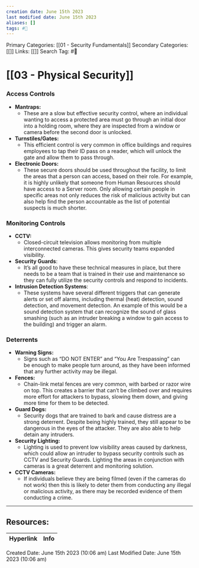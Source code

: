 ```yaml
---
creation date: June 15th 2023
last modified date: June 15th 2023
aliases: []
tags: #📖
---
```


Primary Categories: [[01 - Security Fundamentals]] 
Secondary Categories: [[]] 
Links: [[]] 
Search Tag: #📖  

# [[03 - Physical Security]]  

### Access Controls

- **Mantraps:** 
	- These are a slow but effective security control, where an individual wanting to access a protected area must go through an initial door into a holding room, where they are inspected from a window or camera before the second door is unlocked.
- **Turnstiles/Gates:** 
	- This efficient control is very common in office buildings and requires employees to tap their ID pass on a reader, which will unlock the gate and allow them to pass through.
- **Electronic Doors:** 
	- These secure doors should be used throughout the facility, to limit the areas that a person can access, based on their role. For example, it is highly unlikely that someone from Human Resources should have access to a Server room. Only allowing certain people in specific areas not only reduces the risk of malicious activity but can also help find the person accountable as the list of potential suspects is much shorter.

### Monitoring Controls

- **CCTV:** 
	- Closed-circuit television allows monitoring from multiple interconnected cameras. This gives security teams expanded visibility.
- **Security Guards**: 
	- It’s all good to have these technical measures in place, but there needs to be a team that is trained in their use and maintenance so they can fully utilize the security controls and respond to incidents.
- **Intrusion Detection Systems**: 
	- These systems have several different triggers that can generate alerts or set off alarms, including thermal (heat) detection, sound detection, and movement detection. An example of this would be a sound detection system that can recognize the sound of glass smashing (such as an intruder breaking a window to gain access to the building) and trigger an alarm.

### Deterrents

- **Warning Signs:** 
	- Signs such as “DO NOT ENTER” and “You Are Trespassing” can be enough to make people turn around, as they have been informed that any further activity may be illegal.
- **Fences:** 
	- Chain-link metal fences are very common, with barbed or razor wire on top. This creates a barrier that can’t be climbed over and requires more effort for attackers to bypass, slowing them down, and giving more time for them to be detected.
- **Guard Dogs:** 
	- Security dogs that are trained to bark and cause distress are a strong deterrent. Despite being highly trained, they still appear to be dangerous in the eyes of the attacker. They are also able to help detain any intruders.
- **Security Lighting:** 
	- Lighting is used to prevent low visibility areas caused by darkness, which could allow an intruder to bypass security controls such as CCTV and Security Guards. Lighting the areas in conjunction with cameras is a great deterrent and monitoring solution.
- **CCTV Cameras:** 
	- If individuals believe they are being filmed (even if the cameras do not work) then this is likely to deter them from conducting any illegal or malicious activity, as there may be recorded evidence of them conducting a crime.


___

## Resources:

| Hyperlink | Info |
| --------- | ---- |


Created Date: June 15th 2023 (10:06 am) 
Last Modified Date: June 15th 2023 (10:06 am)
